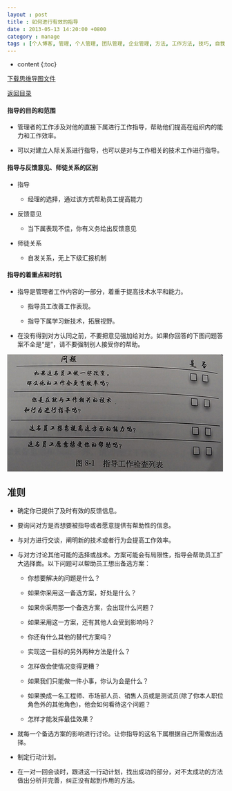 ```yaml
---
layout : post
title : 如何进行有效的指导
date : 2013-05-13 14:20:00 +0800
category : manage
tags : [个人博客, 管理, 个人管理, 团队管理, 企业管理, 方法, 工作方法, 技巧, 自我提升]
---
```


* content
{:toc}


[下载思维导图文件](https://docs.google.com/file/d/0B7UFT4BR96escEFmREVURnNvdUE/edit?usp=sharing)

[返回目录](/manage/2013/04/07/Behind-closed-doors-secrets-of-great-management/)

#### 指导的目的和范围

- 管理者的工作涉及对他的直接下属进行工作指导，帮助他们提高在组织内的能力和工作效率。

- 可以对建立人际关系进行指导，也可以是对与工作相关的技术工作进行指导。


#### 指导与反馈意见、师徒关系的区别


- 指导

    - 经理的选择，通过该方式帮助员工提高能力

- 反馈意见

    - 当下属表现不佳，你有义务给出反馈意见

- 师徒关系

    - 自发关系，无上下级汇报机制

#### 指导的着重点和时机


- 指导是管理者工作内容的一部分，着重于提高技术水平和能力。

    - 指导员工改善工作表现。

    - 指导下属学习新技术，拓展视野。

- 在没有得到对方认同之前，不要把意见强加给对方。如果你回答的下图问题答案不全是“是”，请不要强制别人接受你的帮助。

![](/styles/images/20130513How-effective-guidance/zcAPW.jpg "指导工作检查列表")

## 准则

- 确定你已提供了及时有效的反馈信息。

- 要询问对方是否想要被指导或者愿意提供有帮助性的信息。

- 与对方进行交谈，阐明新的技术或者行为会提高工作效率。

- 与对方讨论其他可能的选择或战术。方案可能会有局限性，指导会帮助员工扩大选择面。以下问题可以帮助员工想出备选方案：

    - 你想要解决的问题是什么？
    
    - 如果你采用这一备选方案，好处是什么？
    
    - 如果你采用那一个备选方案，会出现什么问题？
    
    - 如果采用这一方案，还有其他人会受到影响吗？
    
    - 你还有什么其他的替代方案吗？
    
    - 实现这一目标的另外两种方法是什么？
    
    - 怎样做会使情况变得更糟？
    
    - 如果我们只能做一件小事，你认为会是什么？
    
    - 如果换成一名工程师、市场部人员、销售人员或是测试员(除了你本人职位角色外的其他角色)，他会如何看待这个问题？
    
    - 怎样才能发挥最佳效果？

- 就每一个备选方案的影响进行讨论。让你指导的这名下属根据自己所需做出选择。

- 制定行动计划。

- 在一对一回会谈时，跟进这一行动计划，找出成功的部分，对不太成功的方法做出分析并完善，纠正没有起到作用的方法。